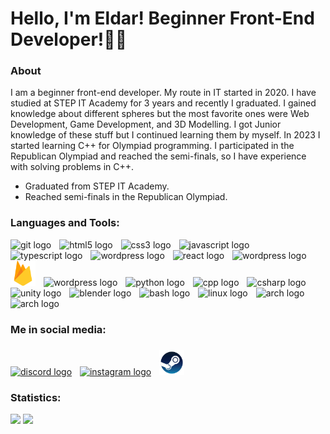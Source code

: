 # Hello, I'm Eldar! Beginner Front-End Developer!👋🏻

### About

I am a beginner front-end developer. My route in IT started in 2020. I have studied at STEP IT Academy for 3 years and recently I graduated. I gained knowledge about different spheres but the most favorite ones were Web Development, Game Development, and 3D Modelling. I got Junior knowledge of these stuff but I continued learning them by myself. In 2023 I started learning C++ for Olympiad programming. I participated in the Republican Olympiad and reached the semi-finals, so I have experience with solving problems in C++.

- Graduated from STEP IT Academy.
- Reached semi-finals in the Republican Olympiad.

### Languages and Tools:

<div align="left">
  <img src="https://skillicons.dev/icons?i=git" height="40" alt="git logo"  />
  <img width="5" />
  <img src="https://cdn.jsdelivr.net/gh/devicons/devicon/icons/html5/html5-original.svg" height="40" alt="html5 logo"  />
  <img width="5" />
  <img src="https://cdn.jsdelivr.net/gh/devicons/devicon/icons/css3/css3-original.svg" height="40" alt="css3 logo"  />
  <img width="5" />
  <img src="https://cdn.jsdelivr.net/gh/devicons/devicon/icons/javascript/javascript-original.svg" height="40" alt="javascript logo"  />
  <img width="5" />
  <img src="https://cdn.jsdelivr.net/gh/devicons/devicon/icons/typescript/typescript-original.svg" height="40" alt="typescript logo"  />
  <img width="5" />
  <img src="https://skillicons.dev/icons?i=npm" height="40" alt="wordpress logo"  />
  <img width="5" />
  <img src="https://cdn.jsdelivr.net/gh/devicons/devicon/icons/react/react-original.svg" height="40" alt="react logo"  />
  <img width="5" />
  <img src="https://skillicons.dev/icons?i=nodejs" height="40" alt="wordpress logo"  />
  <img width="5" />
  <img src="./assets/firebase.svg" height="40" alt="firebase logo"  />
  <img width="5" />
  <img src="https://skillicons.dev/icons?i=wordpress" height="40" alt="wordpress logo"  />
  <img width="5" />
  <img src="https://skillicons.dev/icons?i=py" height="40" alt="python logo"  />
  <img width="5" />
  <img src="https://skillicons.dev/icons?i=cpp" height="40" alt="cpp logo"  />
  <img width="5" />
  <img src="https://skillicons.dev/icons?i=cs" height="40" alt="csharp logo"  />
  <img width="5" />
  <img src="https://skillicons.dev/icons?i=unity" height="40" alt="unity logo"  />
  <img width="5" />
  <img src="https://skillicons.dev/icons?i=blender" height="40" alt="blender logo"  />
  <img width="5" />
  <img src="https://skillicons.dev/icons?i=bash" height="40" alt="bash logo"  />
  <img width="5" />
  <img src="https://skillicons.dev/icons?i=linux" height="40" alt="linux logo"  />
  <img width="5" />
  <img src="https://skillicons.dev/icons?i=arch" height="40" alt="arch logo"  />
  <img width="5" />
  <img src="https://skillicons.dev/icons?i=vim" height="40" alt="arch logo"  />
</div>

### Me in social media:

<div align="left">
    <h3></h3>
    <!--<a href="https://t.me/eliks_ind"><img src="assets/telegram.png" height="40" alt="telegram logo" /></a>
    <img width="5" />-->
    <a href="https://discord.gg/rnGJSUhGpT"><img src="https://skillicons.dev/icons?i=discord" height="40" alt="discord logo"  /></a>
    <img width="5" />
    <a href="https://www.instagram.com/eliks_ind/"><img src="https://skillicons.dev/icons?i=instagram" height="40" alt="instagram logo"  /></a>
    <img width="5" />
    <a href="https://steamcommunity.com/id/eliks_ind/"><img src="assets/steam.svg" height="40" alt="steam logo" /></a>
</div>

### Statistics:

<!-- <picture>
  <source
    srcset="https://github-readme-streak-stats.herokuapp.com?user=eliks-ind&theme=dark"
    media="(prefers-color-scheme: dark)"
  />
  <source
    srcset="https://github-readme-streak-stats.herokuapp.com?user=eliks-ind"
    media="(prefers-color-scheme: light), (prefers-color-scheme: no-preference)"
  />
  <img src="https://github-readme-streak-stats.herokuapp.com?user=eliks-ind" />
</picture> -->

<picture>
  <source
    srcset="https://github-readme-stats.vercel.app/api/wakatime?username=eliks_ind&theme=dark"
    media="(prefers-color-scheme: dark)"
  />
  <source
    srcset="https://github-readme-stats.vercel.app/api/wakatime?username=eliks_ind"
    media="(prefers-color-scheme: light), (prefers-color-scheme: no-preference)"
  />
  <img src="https://github-readme-stats.vercel.app/api/wakatime?username=eliks_ind" />
</picture>

<!-- <picture>
  <source
    srcset="https://github-readme-stats.vercel.app/api/top-langs/?username=eliks-ind&theme=dark"
    media="(prefers-color-scheme: dark)"
  />
  <source
    srcset="https://github-readme-stats.vercel.app/api/top-langs/?username=eliks-ind"
    media="(prefers-color-scheme: light), (prefers-color-scheme: no-preference)"
  />
  <img src="https://github-readme-stats.vercel.app/api/top-langs/?username=eliks-ind" />
</picture> -->

<!-- <picture>
  <source
    srcset="https://github-readme-stats.vercel.app/api?username=eliks-ind&show_icons=true&theme=dark"
    media="(prefers-color-scheme: dark)"
  />
  <source
    srcset="https://github-readme-stats.vercel.app/api?username=eliks-ind&show_icons=true"
    media="(prefers-color-scheme: light), (prefers-color-scheme: no-preference)"
  />
  <img src="https://github-readme-stats.vercel.app/api?username=eliks-ind&show_icons=true" />
</picture> -->

<picture>
  <source
    srcset="https://github.r2v.ch/codewars?user=eliks-ind&name=true&top_languages=true&stroke=%23fff&hide_clan=true"
    media="(prefers-color-scheme: dark)"
  />
  <source
    srcset="https://github.r2v.ch/codewars?user=eliks-ind&name=true&top_languages=true&stroke=%23fff&hide_clan=true&theme=light"
    media="(prefers-color-scheme: light), (prefers-color-scheme: no-preference)"
  />
  <img src="https://github.r2v.ch/codewars?user=eliks-ind&name=true&top_languages=true&stroke=%23fff&hide_clan=true&theme=light" height="250" />
</picture>

</div>

<!-- <p align="center">
 <img width="600" src="assets/github-snake.svg" alt="snake"/>
</p> -->

<!-------
<div align="center">
  <img src="https://visitor-badge.laobi.icu/badge?page_id=eliks-ind.eliks-ind&"  />
</div>
----->

<!-- [![Typing SVG](https://readme-typing-svg.demolab.com?font=Cascadia+Code&pause=1000&color=68D6B9B3&multiline=true&random=true&width=435&lines=currently+working+on+nothing+)](https://git.io/typing-svg) -->

